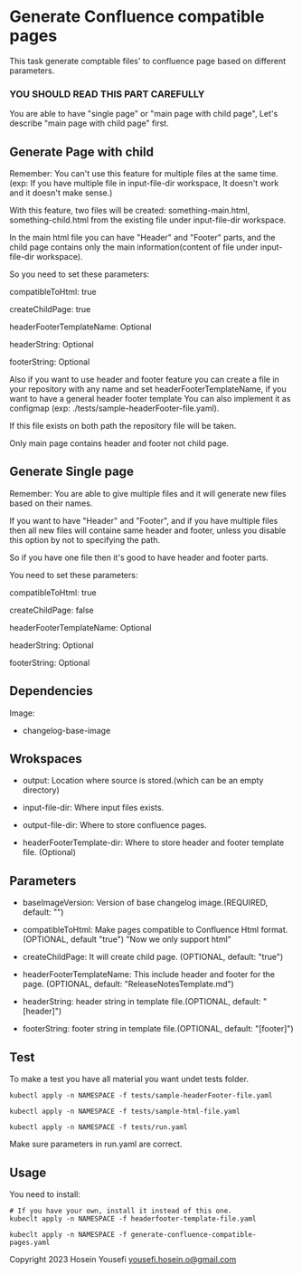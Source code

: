 # Generate Confluence compatible pages

This task generate comptable files' to confluence page based on different parameters.

### YOU SHOULD READ THIS PART CAREFULLY

You are able to have "single page" or "main page with child page", Let's describe "main page with child page" first.

## Generate Page with child

Remember: You can't use this feature for multiple files at the same time.(exp: If you have multiple file in input-file-dir workspace, It doesn't work and it doesn't make sense.)

With this feature, two files will be created: something-main.html, something-child.html from the existing file under input-file-dir workspace.

In the main html file you can have "Header" and "Footer" parts, and the child page contains only the main information(content of file under input-file-dir workspace).

So you need to set these parameters:

compatibleToHtml: true

createChildPage: true

headerFooterTemplateName: Optional

headerString: Optional

footerString: Optional


Also if you want to use header and footer feature you can create a file in your repository with any name and set headerFooterTemplateName, if you want to have a general header footer template You can also implement it as configmap (exp: ./tests/sample-headerFooter-file.yaml).

If this file exists on both path the repository file will be taken.

Only main page contains header and footer not child page.


## Generate Single page

Remember: You are able to give multiple files and it will generate new files based on their names.

If you want to have "Header" and "Footer", and if you have multiple files then all new files will containe same header and footer, unless you disable this option by not to specifying the path.

So if you have one file then it's good to have header and footer parts.

You need to set these parameters:

compatibleToHtml: true

createChildPage: false

headerFooterTemplateName: Optional

headerString: Optional

footerString: Optional


## Dependencies

Image:

- changelog-base-image

## Wrokspaces

- output: Location where source is stored.(which can be an empty directory)

- input-file-dir: Where input files exists.

- output-file-dir: Where to store confluence pages.

- headerFooterTemplate-dir: Where to store header and footer template file. (Optional)


## Parameters

- baseImageVersion: Version of base changelog image.(REQUIRED, default: "")

- compatibleToHtml: Make pages compatible to Confluence Html format. (OPTIONAL, default "true") "Now we only support html"

- createChildPage: It will create child page. (OPTIONAL, default: "true")

- headerFooterTemplateName: This include header and footer for the page. (OPTIONAL, default: "ReleaseNotesTemplate.md")

- headerString: header string in template file.(OPTIONAL, default: "[header]")

- footerString: footer string in template file.(OPTIONAL, default: "[footer]")


## Test

To make a test you have all material you want undet tests folder.

```
kubectl apply -n NAMESPACE -f tests/sample-headerFooter-file.yaml

kubectl apply -n NAMESPACE -f tests/sample-html-file.yaml

kubectl apply -n NAMESPACE -f tests/run.yaml

```

Make sure parameters in run.yaml are correct.

## Usage

You need to install:

```
# If you have your own, install it instead of this one.
kubeclt apply -n NAMESPACE -f headerfooter-template-file.yaml

kubeclt apply -n NAMESPACE -f generate-confluence-compatible-pages.yaml
```


Copyright 2023 Hosein Yousefi <yousefi.hosein.o@gmail.com>
